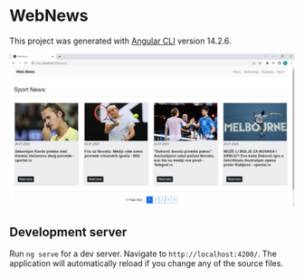 # WebNews

This project was generated with [Angular CLI](https://github.com/angular/angular-cli) version 14.2.6.

![Alt text](https://github.com/milenkozoric/WebNews/blob/master/src/assets/web-news.png "Optional title")

## Development server

Run `ng serve` for a dev server. Navigate to `http://localhost:4200/`. The application will automatically reload if you change any of the source files.


